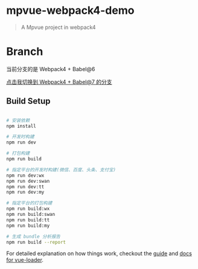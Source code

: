 # mpvue-webpack4-demo

> A Mpvue project in webpack4

# Branch
当前分支的是 Webpack4 + Babel@6

[点击我切换到 Webpack4 + Babel@7 的分支](https://github.com/BugKun/mpvue-webpack4-demo/tree/feature/babel%407)

## Build Setup

``` bash

# 安装依赖
npm install

# 开发时构建
npm run dev

# 打包构建
npm run build

# 指定平台的开发时构建(微信、百度、头条、支付宝)
npm run dev:wx
npm run dev:swan
npm run dev:tt
npm run dev:my

# 指定平台的打包构建
npm run build:wx
npm run build:swan
npm run build:tt
npm run build:my

# 生成 bundle 分析报告
npm run build --report
```

For detailed explanation on how things work, checkout the [guide](http://vuejs-templates.github.io/webpack/) and [docs for vue-loader](http://vuejs.github.io/vue-loader).
